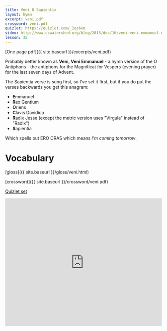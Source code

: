 ```yaml
---
title: Veni O Sapientia
layout: hymn
excerpt: veni.pdf
crossword: veni.pdf
quizlet: https://quizlet.com/_2qs6em
video: http://www.ccwatershed.org/blog/2015/dec/16/veni-veni-emmanuel-original-setting-two-voices/
lesson: 35
---
```


[One page pdf]({{ site.baseurl }}/excerpts/veni.pdf)

Probably better known as **Veni, Veni Emmanuel** - a hymn version of the O Antiphons - the antiphons for the Magnificat for Vespers (evening prayer) for the last seven days of Advent.

The Sapientia verse is sung first, so I've set it first, but if you do put the verses backwards you get this anagram:

* **E**mmanuel
* **R**ex Gentium
* **O**riens
* **C**lavis Davidica
* **R**adix Jesse (except the metric version uses "Virgula" instead of "Radix")
* **S**apientia

Which spells out ERO CRAS which means *I'm coming tomorrow*.

# Vocabulary

[gloss]({{ site.baseurl }}/gloss/veni.html)

[crossword]({{ site.baseurl }}/crossword/veni.pdf)

[Quizlet set](https://quizlet.com/_2qs6em)

<iframe src="https://quizlet.com/165917038/flashcards/embed" height="410" width="100%" style="border:0"></iframe>


